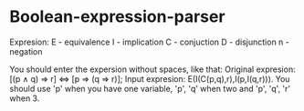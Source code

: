 # Boolean-expression-parser
Expresion:
E - equivalence
I - implication
C - conjuction
D - disjunction
n - negation



You should enter the expersion without spaces, like that:
Original expresion:
[(p ∧ q) ⇒ r] ⇔ [p ⇒ (q ⇒ r)];
Input expresion:
E(I(C(p,q),r),I(p,I(q,r))).
You should use 'p' when you have one variable, 'p', 'q' when two and 'p', 'q', 'r' when 3.
